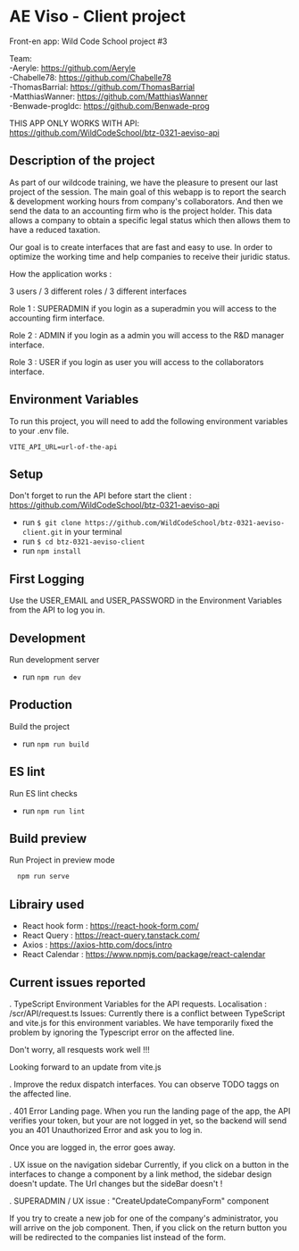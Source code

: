 # AE Viso - Client project

Front-en app: Wild Code School project #3

Team:  
 -Aeryle: https://github.com/Aeryle  
 -Chabelle78: https://github.com/Chabelle78  
 -ThomasBarrial: https://github.com/ThomasBarrial  
 -MatthiasWanner: https://github.com/MatthiasWanner  
 -Benwade-progldc: https://github.com/Benwade-prog

THIS APP ONLY WORKS WITH API: https://github.com/WildCodeSchool/btz-0321-aeviso-api

## Description of the project

As part of our wildcode training, we have the pleasure to present our last project of the session. The main goal of this webapp is to report the search & development working hours from company's collaborators. And then we send the data to an accounting firm who is the project holder. This data allows a company to obtain a specific legal status which then allows them to have a reduced taxation.

Our goal is to create interfaces that are fast and easy to use. In order to optimize the working time and help companies to receive their juridic status.

How the application works :

3 users / 3 different roles / 3 different interfaces

Role 1 : SUPERADMIN if you login as a superadmin you will access to the accounting firm interface.

Role 2 : ADMIN if you login as a admin you will access to the R&D manager interface.

Role 3 : USER if you login as user you will access to the collaborators interface.

## Environment Variables

To run this project, you will need to add the following environment variables to your .env file.

`VITE_API_URL=url-of-the-api`

## Setup

Don't forget to run the API before start the client : https://github.com/WildCodeSchool/btz-0321-aeviso-api

- run `$ git clone https://github.com/WildCodeSchool/btz-0321-aeviso-client.git` in your terminal
- run `$ cd btz-0321-aeviso-client`
- run `npm install `

## First Logging

Use the USER_EMAIL and USER_PASSWORD in the Environment Variables from the API to log you in.

## Development

Run development server

- run `npm run dev`

## Production

Build the project

- run `npm run build`

## ES lint

Run ES lint checks

- run `npm run lint`

## Build preview

Run Project in preview mode

```bash
  npm run serve
```

## Librairy used

- React hook form : https://react-hook-form.com/
- React Query : https://react-query.tanstack.com/
- Axios : https://axios-http.com/docs/intro
- React Calendar : https://www.npmjs.com/package/react-calendar

## Current issues reported

. TypeScript Environment Variables for the API requests.
Localisation : /scr/API/request.ts
Issues:
Currently there is a conflict between TypeScript and vite.js for this environment variables.
We have temporarily fixed the problem by ignoring the Typescript error on the affected line.

Don't worry, all resquests work well !!!

Looking forward to an update from vite.js

. Improve the redux dispatch interfaces. You can observe TODO taggs on the affected line.

. 401 Error Landing page.
When you run the landing page of the app, the API verifies your token, but your are not logged in yet, so the backend will send you an 401 Unauthorized Error and ask you to log in.

Once you are logged in, the error goes away.

. UX issue on the navigation sidebar
Currently, if you click on a button in the interfaces to change a component by a link method, the sidebar design doesn't update. The Url changes but the sideBar doesn't !

. SUPERADMIN / UX issue : "CreateUpdateCompanyForm" component

If you try to create a new job for one of the company's administrator, you will arrive on the job component.
Then, if you click on the return button you will be redirected to the companies list instead of the form.
